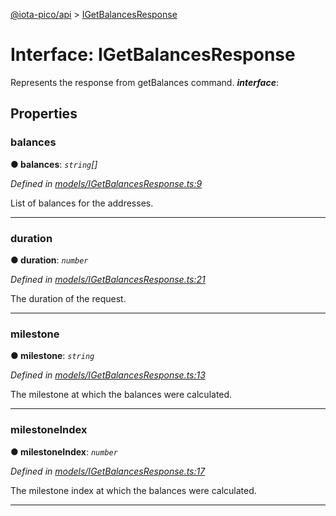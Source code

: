 [@iota-pico/api](../README.md) > [IGetBalancesResponse](../interfaces/igetbalancesresponse.md)



# Interface: IGetBalancesResponse


Represents the response from getBalances command.
*__interface__*: 



## Properties
<a id="balances"></a>

###  balances

**●  balances**:  *`string`[]* 

*Defined in [models/IGetBalancesResponse.ts:9](https://github.com/iotaeco/iota-pico-api/blob/831cef8/src/models/IGetBalancesResponse.ts#L9)*



List of balances for the addresses.




___

<a id="duration"></a>

###  duration

**●  duration**:  *`number`* 

*Defined in [models/IGetBalancesResponse.ts:21](https://github.com/iotaeco/iota-pico-api/blob/831cef8/src/models/IGetBalancesResponse.ts#L21)*



The duration of the request.




___

<a id="milestone"></a>

###  milestone

**●  milestone**:  *`string`* 

*Defined in [models/IGetBalancesResponse.ts:13](https://github.com/iotaeco/iota-pico-api/blob/831cef8/src/models/IGetBalancesResponse.ts#L13)*



The milestone at which the balances were calculated.




___

<a id="milestoneindex"></a>

###  milestoneIndex

**●  milestoneIndex**:  *`number`* 

*Defined in [models/IGetBalancesResponse.ts:17](https://github.com/iotaeco/iota-pico-api/blob/831cef8/src/models/IGetBalancesResponse.ts#L17)*



The milestone index at which the balances were calculated.




___


